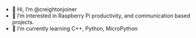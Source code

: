 - 👋 Hi, I’m @creightonjoiner
- 👀 I’m interested in Raspberry Pi productivity, and communication based projects.
- 🌱 I’m currently learning C++, Python, MicroPython
